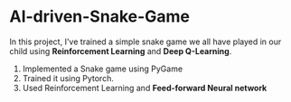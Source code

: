 # AI-driven-Snake-Game
In this project, I've trained a simple snake game we all have played in our child using **Reinforcement Learning** and **Deep Q-Learning**.
1. Implemented a Snake game using PyGame
2. Trained it using Pytorch.
3. Used Reinforcement Learning and **Feed-forward Neural network**
